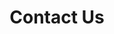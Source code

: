 ---
title: Contact Us
menu:
  main:
    weight: 5
  explore:
    weight: 5
seo:
  page_title:
  meta_description: If you’ve got a large-scale building project to complete, Fox Structures has the expertise to make it happen—on your budget and timeline.
  featured_image: /uploads/fox-structures-offices.jpg
hero: 
  enabled: true
  heading: Contact Us
  body: >-
    If you’ve got a large-scale building project to complete, Fox Structures has the specialty equipment and expertise to make it happen—on your budget and timeline.
  image:
    image_url: /uploads/fox-structures-offices.jpg
    image_alt: Exterior of the main Fox Structures office building
  button:
    enabled: false
    open_in_new_tab: true
    button_url: #
    button_text: Visit Us
  button_2:
    enabled: false
    open_in_new_tab: false
    button_url: #
    button_text: Contact Us
---